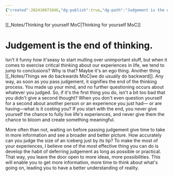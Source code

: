 ```yaml
---
{"created":202410071846,"dg-publish":true,"dg-path":"Judgement is the end of thinking.md","permalink":"/judgement-is-the-end-of-thinking/","dgPassFrontmatter":true,"updated":"2024-12-22T16:24:06.275+01:00"}
---
```


[[_Notes/Thinking for yourself MoC\|Thinking for yourself MoC]]
# Judgement is the end of thinking.

Isn't it funny how it'seasy to start mulling over unimportant stuff, but when it comes to exercise critical thinking about our experiences in life, we tend to jump to conclusions? Why is that? Maybe it's an ego thing. Another thing [[_Notes/Things we do backwards MoC\|we do usually do backward]].
Any way, as soon as you pass judgement, it signifies the end of the thinking process. You made up your mind, and no further questioning occurs about whatever you judged. 
So, if it's the first thing you do, isn't a bit too bad that you didn't give a second thought? When you don't even question yourself for a second about another person or an experience you just had— or are having—what is it costing you? If you start with the end, you never give yourself the chance to fully live life's experiences, and never give them the chance to bloom and create something meaningful. 

More often than not, waiting on before passing judgement give time to take in more information and see a broader and better picture. How accurately can you judge the size of an iceberg just by its tip?
To make the most of your experiences, I believe one of the most effective thing you can do is develop the habit of deferring judgement as long as possible or practical. That way, you leave the door open to more ideas, more possibilities. This will enable you to get more information, more time to think about what's going on, leading you to have a better understanding of reality.